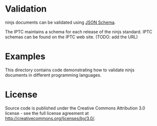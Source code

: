 # Validation
ninjs documents can be validated using [JSON Schema](http://json-schema.org).

The IPTC maintains a schema for each release of the ninjs standard. IPTC schemas can be found on the IPTC web site. (TODO: add the URL)


# Examples
This directory contains code demonstrating how to validate ninjs documents in different programming languages. 


# License
Source code is published under the Creative Commons Attribution 3.0 license - see the full license agreement at http://creativecommons.org/licenses/by/3.0/.


